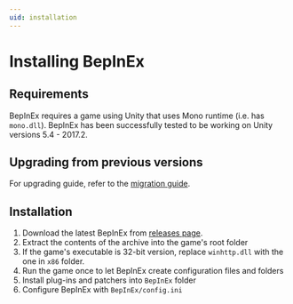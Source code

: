 ```yaml
---
uid: installation
---
```


# Installing BepInEx

## Requirements

BepInEx requires a game using Unity that uses Mono runtime (i.e. has `mono.dll`). BepInEx has been successfully tested to be working on Unity versions 5.4 - 2017.2.

## Upgrading from previous versions

For upgrading guide, refer to the [migration guide](./Migration).

## Installation

1. Download the latest BepInEx from [releases page](https://github.com/BepInEx/BepInEx/releases).
2. Extract the contents of the archive into the game's root folder
3. If the game's executable is 32-bit version, replace `winhttp.dll` with the one in `x86` folder.
4. Run the game once to let BepInEx create configuration files and folders
5. Install plug-ins and patchers into `BepInEx` folder
6. Configure BepInEx with `BepInEx/config.ini`



